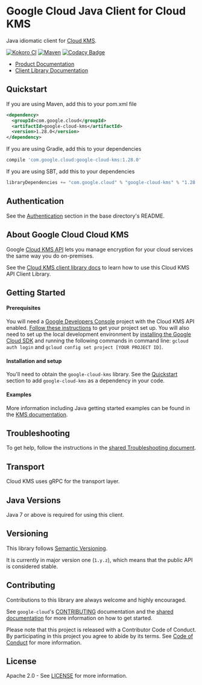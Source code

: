 Google Cloud Java Client for Cloud KMS
======================================

Java idiomatic client for [Cloud KMS][cloud-kms].

[![Kokoro CI](http://storage.googleapis.com/cloud-devrel-public/java/badges/google-cloud-java/master.svg)](http://storage.googleapis.com/cloud-devrel-public/java/badges/google-cloud-java/master.html)
[![Maven](https://img.shields.io/maven-central/v/com.google.cloud/google-cloud-kms.svg)](https://img.shields.io/maven-central/v/com.google.cloud/google-cloud-kms.svg)
[![Codacy Badge](https://api.codacy.com/project/badge/grade/9da006ad7c3a4fe1abd142e77c003917)](https://www.codacy.com/app/mziccard/google-cloud-java)

- [Product Documentation][kms-product-docs]
- [Client Library Documentation][kms-client-lib-docs]

Quickstart
----------

[//]: # ({x-version-update-start:google-cloud-kms:released})
If you are using Maven, add this to your pom.xml file
```xml
<dependency>
  <groupId>com.google.cloud</groupId>
  <artifactId>google-cloud-kms</artifactId>
  <version>1.28.0</version>
</dependency>
```
If you are using Gradle, add this to your dependencies
```Groovy
compile 'com.google.cloud:google-cloud-kms:1.28.0'
```
If you are using SBT, add this to your dependencies
```Scala
libraryDependencies += "com.google.cloud" % "google-cloud-kms" % "1.28.0"
```
[//]: # ({x-version-update-end})

Authentication
--------------

See the [Authentication](https://github.com/googleapis/google-cloud-java#authentication) section in the base directory's README.

About Google Cloud Cloud KMS
----------------------------

Google [Cloud KMS API][cloud-kms] lets you manage encryption for your cloud services the same way you do on-premises.

See the [Cloud KMS client library docs][kms-client-lib-docs] to learn how to use this Cloud KMS API Client Library.

Getting Started
---------------
#### Prerequisites
You will need a [Google Developers Console](https://console.developers.google.com/) project with the Cloud KMS API enabled. [Follow these instructions](https://cloud.google.com/resource-manager/docs/creating-managing-projects) to get your project set up. You will also need to set up the local development environment by [installing the Google Cloud SDK](https://cloud.google.com/sdk/) and running the following commands in command line: `gcloud auth login` and `gcloud config set project [YOUR PROJECT ID]`.

#### Installation and setup
You'll need to obtain the `google-cloud-kms` library.  See the [Quickstart](#quickstart) section to add `google-cloud-kms` as a dependency in your code.

#### Examples
More information including Java getting started examples can be found in the [KMS documentation](https://cloud.google.com/kms/docs/reference/libraries).

Troubleshooting
---------------

To get help, follow the instructions in the [shared Troubleshooting document](https://github.com/googleapis/google-cloud-common/blob/master/troubleshooting/readme.md#troubleshooting).

Transport
---------
Cloud KMS uses gRPC for the transport layer.

Java Versions
-------------

Java 7 or above is required for using this client.

Versioning
----------

This library follows [Semantic Versioning](http://semver.org/).

It is currently in major version one (``1.y.z``), which means that the public API is considered stable.

Contributing
------------

Contributions to this library are always welcome and highly encouraged.

See `google-cloud`'s [CONTRIBUTING] documentation and the [shared documentation](https://github.com/googleapis/google-cloud-common/blob/master/contributing/readme.md#how-to-contribute-to-gcloud) for more information on how to get started.

Please note that this project is released with a Contributor Code of Conduct. By participating in this project you agree to abide by its terms. See [Code of Conduct][code-of-conduct] for more information.

License
-------

Apache 2.0 - See [LICENSE] for more information.


[CONTRIBUTING]:https://github.com/googleapis/google-cloud-java/blob/master/CONTRIBUTING.md
[code-of-conduct]:https://github.com/googleapis/google-cloud-java/blob/master/CODE_OF_CONDUCT.md#contributor-code-of-conduct
[LICENSE]: https://github.com/googleapis/google-cloud-java/blob/master/LICENSE
[cloud-platform]: https://cloud.google.com/
[cloud-kms]: https://cloud.google.com/kms
[kms-product-docs]: https://cloud.google.com/kms/docs
[kms-client-lib-docs]: https://googleapis.dev/java/google-cloud-clients/latest/index.html?com/google/cloud/kms/v1/package-summary.html
